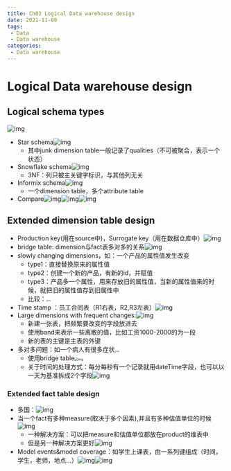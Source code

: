 ```yaml
---
title: Ch03 Logical Data warehouse design
date: 2021-11-09
tags:
 - Data
 - Data warehouse
categories:
 - Data warehouse
---
```




# Logical Data warehouse design



## Logical schema types

![img](https://markdown-1301334775.cos.eu-frankfurt.myqcloud.com/markdown/52ed9a7f-2d92-43a8-b26f-4cec2099b24b-14899999.jpg)

+ Star schema![img](https://markdown-1301334775.cos.eu-frankfurt.myqcloud.com/markdown/df0f0637-cdc2-4cc0-a50f-d201281ecf7d-14899999.jpg)
  + 其中junk dimension table一般记录了qualities（不可被聚合，表示一个状态）
+ Snowflake schema![img](https://markdown-1301334775.cos.eu-frankfurt.myqcloud.com/markdown/68b7dece-9bd2-4645-bae9-bd0e18a174ee-14899999.jpg)
  + 3NF：列只被主关键字标识，与其他列无关
+ Informix schema![img](https://markdown-1301334775.cos.eu-frankfurt.myqcloud.com/markdown/03dcb7cc-25c8-4617-a4d9-4c309f2fbbcd-14899999.jpg)
  + 一个dimension table，多个attribute table
+ Compare![img](https://markdown-1301334775.cos.eu-frankfurt.myqcloud.com/markdown/78cac3b0-3b4e-4dda-93e2-1c64a76a4430-14899999.jpg)![img](https://markdown-1301334775.cos.eu-frankfurt.myqcloud.com/markdown/9a60d2f0-93f0-4f6d-bf22-590c3b0b1801-14899999.jpg)![img](https://markdown-1301334775.cos.eu-frankfurt.myqcloud.com/markdown/01fff83f-5313-4940-afac-064658bb8a12-14899999.jpg)



## Extended dimension table design

+ Production key(用在source中)，Surrogate key（用在数据仓库中）![img](https://markdown-1301334775.cos.eu-frankfurt.myqcloud.com/markdown/b7de66be-80b5-492d-9cee-e8eb7dc0cc7e-14899999.jpg)
+ bridge table: dimension与fact表多对多的关系![img](https://markdown-1301334775.cos.eu-frankfurt.myqcloud.com/markdown/0f9560e2-8fa6-441d-8323-c1c55316b550-14899999.jpg)
+ slowly changing dimensions，如：一个产品的属性值发生改变
  + type1：直接替换原来的属性值
  + type2：创建一个新的产品，有新的id，并赋值
  + type3：产品多一个属性，用来存放旧的属性值，当新的属性值来的时候，就把旧的属性值存到旧属性中
  + 比较：<img src="https://markdown-1301334775.cos.eu-frankfurt.myqcloud.com/markdown/d6ab8205-ca77-441a-8479-51829401ea68-14899999.jpg" alt="img" style="zoom: 25%;" />
+ Time stamp ：员工合同表（R1右表，R2,R3左表）![img](https://markdown-1301334775.cos.eu-frankfurt.myqcloud.com/markdown/6a42acaa-2b66-46f9-b01e-abbc9700cd3d-14899999.jpg)
+ Large dimensions with frequent changes:![img](https://markdown-1301334775.cos.eu-frankfurt.myqcloud.com/markdown/7089352e-b4d2-46fb-94d5-fd680fa3d391-14899999.jpg)
  + 新建一张表，把频繁要改变的字段放进去
  + 使用band来表示一些离散的值，比如工资1000-2000的为一段
  + 新的表的主键是主表的外键
+ 多对多问题：如一个病人有很多症状<img src="https://markdown-1301334775.cos.eu-frankfurt.myqcloud.com/markdown/41ac3f9c-e934-4c84-b19e-d30f490ef52d-14899999.jpg" alt="img" style="zoom:25%;" />
  + 使用bridge table<img src="https://markdown-1301334775.cos.eu-frankfurt.myqcloud.com/markdown/951d6d07-bd69-4bbe-b998-cc1056452ac5-14899999.jpg" alt="img" style="zoom:50%;" />
  + 关于时间的处理方式：每分每秒有一个记录就用dateTime字段，也可以以一天为基准拆成2个字段![img](https://markdown-1301334775.cos.eu-frankfurt.myqcloud.com/markdown/27777fbb-49d3-4aab-8194-c4c2d474dfef-14899999.jpg)



### Extended fact table design

+ 多国：![img](https://markdown-1301334775.cos.eu-frankfurt.myqcloud.com/markdown/fe7976f5-1a8e-4812-bec7-5d05c4e9e446-14899999.jpg)
+ 当一个fact有多种measure(取决于多个因素),并且有多种估值单位的时候![img](https://markdown-1301334775.cos.eu-frankfurt.myqcloud.com/markdown/ab96914d-1d71-465c-b9db-d675130abb5b-14899999.jpg)
  + 一种解决方案：可以把measure和估值单位都放在product的维表中
  + 但是另一种解决方案更好![img](https://markdown-1301334775.cos.eu-frankfurt.myqcloud.com/markdown/b86391f4-8eea-4ce1-8954-4866025576d0-14899999.jpg)
+ Model events&model coverage：如学生上课表，由一系列键组成（时间，学生，老师，地点...）![img](https://markdown-1301334775.cos.eu-frankfurt.myqcloud.com/markdown/b19eaa4b-f73b-4ff4-86f0-cb0121d28e71-14899999.jpg)![img](https://markdown-1301334775.cos.eu-frankfurt.myqcloud.com/markdown/aefbfb90-51f2-4788-8809-24048343ac5b-14899999.jpg)